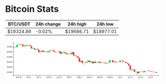 # Bitcoin Stats

BTC/USDT|24h change|24h high|24h low|
|---|---|---|---|
|$19324.89|-0.02%|$19686.71|$18977.01|

<img src="./chart.svg">
